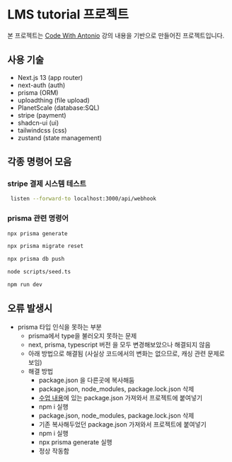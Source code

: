 # LMS tutorial 프로젝트

본 프로젝트는 [Code With Antonio](https://www.codewithantonio.com/) 강의 내용을 기반으로 만들어진 프로젝트입니다.

## 사용 기술

- Next.js 13 (app router)
- next-auth (auth)
- prisma (ORM)
- uploadthing (file upload)
- PlanetScale (database:SQL)
- stripe (payment)
- shadcn-ui (ui)
- tailwindcss (css)
- zustand (state management)

## 각종 명령어 모음

### stripe 결제 시스템 테스트

```bash
 listen --forward-to localhost:3000/api/webhook
```

### prisma 관련 명령어

```bash
npx prisma generate

npx prisma migrate reset

npx prisma db push

node scripts/seed.ts

npm run dev
```

## 오류 발생시

- prisma 타입 인식을 못하는 부분
  - prisma에서 type을 불러오지 못하는 문제
  - next, prisma, typescript 버전 을 모두 변경해보았으나 해결되지 않음
  - 아래 방법으로 해결됨 (사실상 코드에서의 변화는 없으므로, 캐싱 관련 문제로 보임)
  - 해결 방법
    - package.json 을 다른곳에 복사해둠
    - package.json, node_modules, package.lock.json 삭제
    - [수업 내용](https://github.com/AntonioErdeljac/next13-lms-platform)에 있는 package.json 가져와서 프로젝트에 붙여넣기
    - npm i 실행
    - package.json, node_modules, package.lock.json 삭제
    - 기존 복사해두었던 package.json 가져와서 프로젝트에 붙여넣기
    - npm i 실행
    - npx prisma generate 실행
    - 정상 작동함
